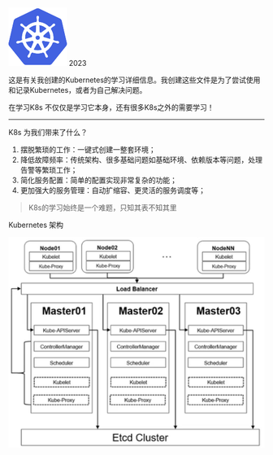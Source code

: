  ![kubernetes](images/kubernetes.png)
 2023

这是有关我创建的Kubernetes的学习详细信息。我创建这些文件是为了尝试使用和记录Kubernetes，或者为自己解决问题。

在学习K8s 不仅仅是学习它本身，还有很多K8s之外的需要学习！

---

K8s 为我们带来了什么？

1. 摆脱繁琐的工作：一键式创建一整套环境；
2. 降低故障频率：传统架构、很多基础问题如基础环境、依赖版本等问题，处理告警等繁琐工作；
3. 简化服务配置：简单的配置实现非常复杂的功能；
4. 更加强大的服务管理：自动扩缩容、更灵活的服务调度等；

> K8s的学习始终是一个难题，只知其表不知其里

Kubernetes 架构

![Kubernets架构](images/Kubernets架构.png) 































